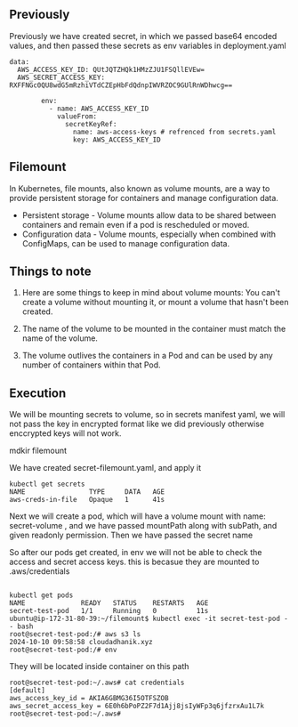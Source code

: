 

## Previously

Previously we have created secret, in which we passed base64 encoded values, and then passed these secrets as env variables in deployment.yaml

```
data:
  AWS_ACCESS_KEY_ID: QUtJQTZHQk1HMzZJU1FSQllEVEw=
  AWS_SECRET_ACCESS_KEY: RXFFNGc0QU8wdG5mRzhiVTdCZEpHbFdQdnpIWVRZOC9GUlRnWDhwcg==
```

```
        env:
          - name: AWS_ACCESS_KEY_ID
            valueFrom:
              secretKeyRef:
                name: aws-access-keys # refrenced from secrets.yaml
                key: AWS_ACCESS_KEY_ID

```
## Filemount

In Kubernetes, file mounts, also known as volume mounts, are a way to provide persistent storage for containers and manage configuration data.

- Persistent storage - Volume mounts allow data to be shared between containers and remain even if a pod is rescheduled or moved. 
- Configuration data - Volume mounts, especially when combined with ConfigMaps, can be used to manage configuration data.

## Things to note

1. Here are some things to keep in mind about volume mounts: You can't create a volume without mounting it, or mount a volume that hasn't been created.

2. The name of the volume to be mounted in the container must match the name of the volume.
3. The volume outlives the containers in a Pod and can be used by any number of containers within that Pod. 

## Execution

We will be mounting secrets to volume, so in secrets manifest yaml, we will not pass the key in encrypted format like we did previously otherwise enccrypted keys will not work.


mdkir filemount

We have created secret-filemount.yaml, and apply it

```
kubectl get secrets
NAME                TYPE     DATA   AGE
aws-creds-in-file   Opaque   1      41s
```

Next we will create a pod, which will have a volume mount with name: secret-volume , and we have passed mountPath along with subPath, and given readonly permission. Then we have passed the secret name

So after our pods get created, in env we will not be able to check the access and secret access keys. this is becasue they are mounted to .aws/credentials

```

kubectl get pods
NAME              READY   STATUS    RESTARTS   AGE
secret-test-pod   1/1     Running   0          11s
ubuntu@ip-172-31-80-39:~/filemount$ kubectl exec -it secret-test-pod -- bash
root@secret-test-pod:/# aws s3 ls
2024-10-10 09:58:58 cloudadhanik.xyz
root@secret-test-pod:/# env

```

They will be located inside container on this path 

```
root@secret-test-pod:~/.aws# cat credentials 
[default]
aws_access_key_id = AKIA6GBMG36I5OTFSZOB
aws_secret_access_key = 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
root@secret-test-pod:~/.aws# 

```